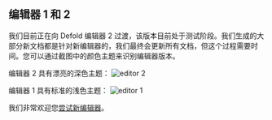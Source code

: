 ## 编辑器 1 和 2

我们目前正在向 Defold 编辑器 2 过渡，该版本目前处于测试阶段。我们生成的大部分新文档都是针对新编辑器的，我们最终会更新所有文档，但这个过程需要时间。您可以通过截图中的颜色主题来识别编辑器版本。

编辑器 2 具有漂亮的深色主题：
![editor 2](/shared/images/editor2.png)

编辑器 1 具有标准的浅色主题：
![editor 1](/shared/images/editor1.png)

我们非常欢迎您[尝试新编辑器](https://www.defold.com/editor-two/)。
